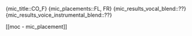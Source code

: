 
{mic_title::CO_F}
{mic_placements::FL, FR}
{mic_results_vocal_blend::??}
{mic_results_voice_instrumental_blend::??}

[[moc - mic_placement]]